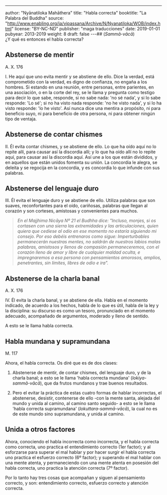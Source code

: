 ---
author: "Nyānatiloka Mahāthera"
title: "Habla correcta"
booktitle: "La Palabra del Buddha"
source: "http://www.enabling.org/ia/vipassana/Archive/N/Nyanatiloka/WOB/index.html"
license: "BY-NC-ND"
publisher: "maga traducciones"
date: 2019-01-01
pubyear: 2013-2019 
weight: 8
draft: false
---## (*Sammā-vācā*)  
¿Y qué es entonces el habla correcta?  

## Abstenerse de mentir  

A. X. 176  

I. He aquí que uno evita mentir y se abstiene de ello. Dice la verdad, está comprometido con la verdad, es digno de confianza, no engaña a los hombres. Si estando en una reunión, entre personas, entre parientes, en una asociación, o en la corte del rey, se le llama y pregunta como testigo para decir lo que sabe, responde, si no sabe nada: 'no sé nada', y si lo sabe responde: 'Lo sé'; si no ha visto nada responde: 'no he visto nada', y si lo ha visto responde: 'lo he visto'. Así nunca dice una mentira a propósito, ni para beneficio suyo, ni para beneficio de otra persona, ni para obtener ningún tipo de ventaja.  

## Abstenerse de contar chismes  

II. Él evita contar chismes, y se abstiene de ello. Lo que ha oído aquí no lo repite allí, para causar así la discordia allí; y lo que ha oído allí no lo repite aquí, para causar así la discordia aquí. Así une a los que están divididos, y en aquellos que están unidos fomenta su unión. La concordia le alegra, se deleita y se regocija en la concordia, y es concordia lo que infunde con sus palabras.  

## Abstenerse del lenguaje duro

III. Él evita el lenguaje duro y se abstiene de ello. Utiliza palabras que son suaves, reconfortantes para el oído, cariñosas, palabras que llegan al corazón y son corteses, amistosas y convenientes para muchos.  

> *En el Majjhima Nicāya Nº 21 el Budhha dice: "Incluso, monjes, si os cortasen con una sierra las extremidades y las articulaciones, quien quiera que cediese al odio en ese momento no estaría siguiendo mi consejo. Por eso debéis entrenaros como sigue: 
Imperturbables permanecerán nuestras mentes, no saldrán de nuestros labios malas palabras, amistosos y llenos de compasión permaneceremos, con el corazón lleno de amor y libre de cualquier maldad oculta, e impregnaremos a esa persona con pensamientos amorosos, amplios, penetrantes, sin límites, libres de odio e ira".*   

## Abstenerse de la charla banal  

A. X. 176  

IV. Él evita la charla banal, y se abstiene de ella. Habla en el momento indicado, de acuerdo a los hechos, habla de lo que es útil, habla de la ley y la disciplina: su discurso es como un tesoro, pronunciado en el momento adecuado, acompañado de argumentos, moderado y lleno de sentido.  

A esto se le llama habla correcta.  

## Habla mundana y supramundana  

M. 117  

Ahora, el habla correcta. Os diré que es de dos clases:  

1. Abstenerse de mentir, de contar chismes, del lenguaje duro, y de la charla banal; a esto se le llama 'habla correcta mundana' (*lokiya-sammā-vācā*), que da frutos mundanos y trae buenos resultados.  

2. Pero el evitar la práctica de estas cuatro formas de hablar incorrectas, el abstenerse, desistir, contenerse de ello -con la mente santa, alejada del mundo y unida al camino, al camino santo seguido- a esto se le llama 'habla correcta supramundana' (*lokuttara-sammā-vācā*), la cual no es de este mundo sino supramundana, y unida al camino.  

## Unida a otros factores  

Ahora, conociendo el habla incorrecta como incorrecta, y el habla correcta como correcta, uno practica el entendimiento correcto (1er factor); y al esforzarse para superar el mal hablar y por hacer surgir el habla correcta uno practica el esfuerzo correcto (6º factor); y superando el mal hablar con una mente atenta, y permaneciendo con una mente atenta en posesión del habla correcta, uno practica la atención correcta (7º factor).  

Por lo tanto hay tres cosas que acompañan y siguen al pensamiento correcto, y son: entendimiento correcto, esfuerzo correcto y atención correcta.
